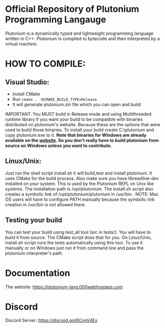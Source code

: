 # Official Repository of Plutonium Programming Langauge

Plutonium is a dynamically typed and lightweight programming language written in C++. Plutonium is compiled to bytecode and then interpreted by a virtual machine. 

# HOW TO COMPILE:
## Visual Studio:
    
- Install CMake
- Run ```cmake . -DCMAKE_BUILD_TYPE=Release```
- It will generate plutonium.sln file which you can open and build


IMPORTANT: You MUST build in Release mode and using Multithreaded runtime library if you want your build to be compatible with
binaries distributed on plutonium's website. Because these are the options that were used to build those binaries.
To install your build create C:\plutonium and copy plutonium.exe to it. **Note that binaries for Windows are already available on the [website](https://plutonium-lang.000webhostapp.com). So you don't really have to build plutonium from source on Windows unless you want to contribute.**
    
## Linux/Unix:
Just run the shell script install.sh it will build,test and install plutonium. It uses CMake for the build process. Also make sure you have libreadline-dev installed on your system. This is used by the Plutonium REPL on Unix like systems. The installation path is /opt/plutonium. The install.sh script also creates a symbolic link of /opt/plutonium/plutonium in /usr/bin . NOTE: Mac OS users will have to configure PATH manually because the symbolic link creation in /usr/bin is not allowed there.
   

## Testing your build

You can test your build using test_all tool (src in tests/). You will have to build it from source. The CMake script does that for you. On Linux/Unix, install.sh script runs the tests automatically using this tool. To use it manually or on Windows just run it from command line and pass the plutonium interpreter's path.

# Documentation 
The website: https://plutonium-lang.000webhostapp.com

# Discord
Discord Server: https://discord.gg/6CnnV4Es
